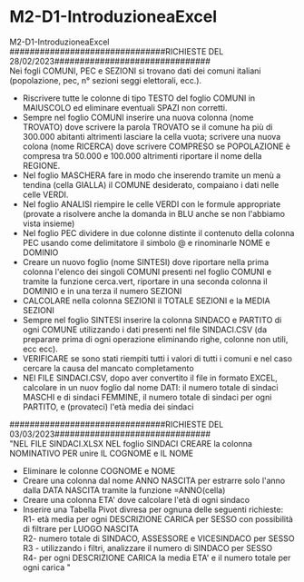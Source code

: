 # M2-D1-IntroduzioneaExcel
M2-D1-IntroduzioneaExcel</br>
###############################RICHIESTE DEL 28/02/2023###############################</br>
 Nei fogli COMUNI, PEC e SEZIONI si trovano dati dei comuni italiani (popolazione, pec, n° sezioni seggi elettorali, ecc.).</br>

- Riscrivere tutte le colonne di tipo TESTO del foglio COMUNI in MAIUSCOLO ed eliminare eventuali SPAZI non corretti.</br>
- Sempre nel foglio COMUNI inserire una nuova colonna (nome TROVATO) dove scrivere la parola TROVATO se il comune ha più di 300.000 abitanti altrimenti lasciare la cella vuota; scrivere una nuova colona (nome RICERCA) dove scrivere COMPRESO se POPOLAZIONE è compresa tra 50.000 e 100.000 altrimenti riportare il nome della REGIONE.</br>
- Nel foglio MASCHERA fare in modo che inserendo tramite un menù a tendina (cella GIALLA) il COMUNE desiderato, compaiano i dati nelle celle VERDI.</br>
- Nel foglio ANALISI riempire le celle VERDI con le formule appropriate (provate a risolvere anche la domanda in BLU anche se non l'abbiamo vista insieme)</br>
- Nel foglio PEC dividere in due colonne distinte il contenuto della colonna PEC usando come delimitatore il simbolo  @ e rinominarle NOME e DOMINIO</br>
- Creare un nuovo foglio (nome SINTESI) dove riportare nella prima colonna l'elenco dei singoli COMUNI presenti nel foglio COMUNI e tramite la funzione cerca.vert, riportare in una seconda colonna il DOMINIO e in una terza il numero SEZIONI</br>
- CALCOLARE nella colonna SEZIONI il TOTALE SEZIONI e la MEDIA SEZIONI</br>
- Sempre nel foglio SINTESI inserire la colonna SINDACO e PARTITO di ogni COMUNE utilizzando i dati presenti nel file SINDACI.CSV (da preparare prima di ogni operazione eliminando righe, colonne non utili, ecc ecc).</br>
- VERIFICARE se sono stati riempiti tutti i valori di tutti i comuni e nel caso cercare la causa del mancato completamento</br>
- NEl FILE SINDACI.CSV, dopo aver convertito il file in formato EXCEL, calcolare in un nuov foglio dal nome DATI: il numero totale di sindaci MASCHI e di sindaci FEMMINE, il numero totale di sindaci per ogni PARTITO, e (provateci) l'età media dei sindaci</br>

###############################RICHIESTE DEL 03/03/2023###############################</br>
"NEL FILE SINDACI.XLSX NEL foglio SINDACI CREARE la colonna NOMINATIVO PER unire IL COGNOME e IL NOME</br>
- Eliminare le colonne COGNOME e NOME</br>
- Creare una colonna dal nome ANNO NASCITA per estrarre solo l'anno dalla DATA NASCITA tramite la funzione =ANNO(cella)</br>
- Creare una colonna ETA' dove calcolare l'età di ogni sindaco</br>
- Inserire una Tabella Pivot divresa per ognuna delle seguenti richieste:</br>
     R1- età media per ogni DESCRIZIONE CARICA per SESSO con possibilità di filtrare per LUOGO NASCITA</br>
     R2- numero totale di SINDACO, ASSESSORE e VICESINDACO per SESSO</br>
     R3 - utilizzando i filtri, analizzare il numero di SINDACO per SESSO</br>
     R4- per ogni DESCRIZIONE CARICA la media ETA' e il numero totale per ogni carica "	
